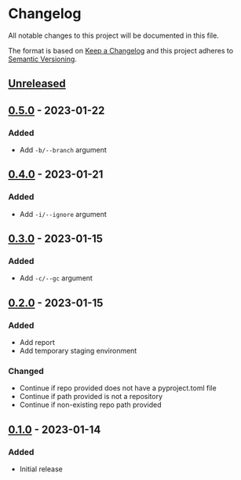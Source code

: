 Changelog
=========
All notable changes to this project will be documented in this file.

The format is based on [Keep a Changelog](http://keepachangelog.com/en/1.0.0/)
and this project adheres to [Semantic Versioning](http://semver.org/spec/v2.0.0.html).

[Unreleased](https://github.com/jshwi/repocutter/compare/v0.5.0...HEAD)
------------------------------------------------------------------------

[0.5.0](https://github.com/jshwi/repocutter/releases/tag/v0.5.0) - 2023-01-22
------------------------------------------------------------------------
### Added
- Add `-b/--branch` argument

[0.4.0](https://github.com/jshwi/repocutter/releases/tag/v0.4.0) - 2023-01-21
------------------------------------------------------------------------
### Added
- Add `-i/--ignore` argument

[0.3.0](https://github.com/jshwi/repocutter/releases/tag/v0.3.0) - 2023-01-15
------------------------------------------------------------------------
### Added
- Add `-c/--gc` argument

[0.2.0](https://github.com/jshwi/repocutter/releases/tag/v0.2.0) - 2023-01-15
------------------------------------------------------------------------
### Added
- Add report
- Add temporary staging environment

### Changed
- Continue if repo provided does not have a pyproject.toml file
- Continue if path provided is not a repository
- Continue if non-existing repo path provided

[0.1.0](https://github.com/jshwi/repocutter/releases/tag/v0.1.0) - 2023-01-14
------------------------------------------------------------------------
### Added
- Initial release
